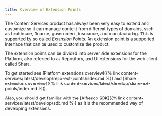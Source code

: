 ```yaml
---
title: Overview of Extension Points
---
```


The Content Services product has always been very easy to extend and customize so it can manage content from 
different types of domains, such as healthcare, finance, government, insurance, and manufacturing. This is supported by 
so called *Extension Points*. An extension point is a supported interface that can be used to customize the product.

The extension points can be divided into server side extensions for the Platform, also referred to as Repository, 
and UI extensions for the web client called Share.

To get started see [Platform extensions overview]({% link content-services/latest/develop/repo-ext-points/index.md %})
and [Share extensions overview]({% link content-services/latest/develop/share-ext-points/index.md %}).

Also, you should get familiar with the [Alfresco SDK]({% link content-services/latest/develop/sdk.md %}) as it is 
the recommended way of developing extensions.

